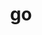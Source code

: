 ---
title: "go"
layout: cache
categories: [package, develop]
meta: {"versions": ["1.22.2", "1.22.4", "1.23.3", "1.23.4", "1.23.6"], "compilers": ["apple-clang@=15.0.0", "gcc@=10.2.1", "gcc@=10.5.0", "gcc@=11.4.0", "gcc@=13.3.0", "gcc@=7.5.0"], "oss": ["centos7", "rhel8", "ubuntu18.04", "ubuntu22.04", "ventura"], "platforms": ["darwin", "linux"], "targets": ["aarch64", "x86_64_v3"], "stacks": ["developer-tools", "developer-tools-aarch64-linux-gnu", "developer-tools-darwin", "developer-tools-manylinux2014", "developer-tools-x86_64_v3-linux-gnu", "hep", "root"], "num_specs": 24, "num_specs_by_stack": {"root": 24, "developer-tools-darwin": 1, "developer-tools-manylinux2014": 1, "developer-tools-x86_64_v3-linux-gnu": 6, "developer-tools-aarch64-linux-gnu": 6, "developer-tools": 4, "hep": 6}}
spec_details: [{"hash": "u3nx5o5qss4lg74ypij5f4ktmpnr6bmv", "compiler": "apple-clang@=15.0.0", "versions": ["1.23.3"], "os": "ventura", "platform": "darwin", "target": "aarch64", "variants": ["build_system=generic"], "stacks": ["root", "developer-tools-darwin"], "size": "-", "tarball": "https://binaries.spack.io/develop/build_cache/darwin-ventura-aarch64/apple-clang-15.0.0/go-1.23.3/darwin-ventura-aarch64-apple-clang-15.0.0-go-1.23.3-u3nx5o5qss4lg74ypij5f4ktmpnr6bmv.spack"}, {"hash": "e4hvokiiliowhv5nmjr4gud5je3il4dl", "compiler": "gcc@=10.2.1", "versions": ["1.23.3"], "os": "centos7", "platform": "linux", "target": "x86_64_v3", "variants": ["build_system=generic"], "stacks": ["root", "developer-tools-manylinux2014"], "size": "-", "tarball": "https://binaries.spack.io/develop/build_cache/linux-centos7-x86_64_v3/gcc-10.2.1/go-1.23.3/linux-centos7-x86_64_v3-gcc-10.2.1-go-1.23.3-e4hvokiiliowhv5nmjr4gud5je3il4dl.spack"}, {"hash": "quuwnclkc6ck5ac7437ztpre6mdsa265", "compiler": "gcc@=10.5.0", "versions": ["1.23.4"], "os": "centos7", "platform": "linux", "target": "x86_64_v3", "variants": ["build_system=generic"], "stacks": ["root", "developer-tools-x86_64_v3-linux-gnu"], "size": "-", "tarball": "https://binaries.spack.io/develop/build_cache/linux-centos7-x86_64_v3/gcc-10.5.0/go-1.23.4/linux-centos7-x86_64_v3-gcc-10.5.0-go-1.23.4-quuwnclkc6ck5ac7437ztpre6mdsa265.spack"}, {"hash": "kuspwmad4u4hlgfd2p24nvwzpt75yn45", "compiler": "gcc@=10.5.0", "versions": ["1.23.4"], "os": "centos7", "platform": "linux", "target": "x86_64_v3", "variants": ["build_system=generic"], "stacks": ["root", "developer-tools-x86_64_v3-linux-gnu"], "size": "-", "tarball": "https://binaries.spack.io/develop/build_cache/linux-centos7-x86_64_v3/gcc-10.5.0/go-1.23.4/linux-centos7-x86_64_v3-gcc-10.5.0-go-1.23.4-kuspwmad4u4hlgfd2p24nvwzpt75yn45.spack"}, {"hash": "kvambwqtfkxa727qbsp64gcf5acnyxwk", "compiler": "gcc@=10.5.0", "versions": ["1.23.4"], "os": "centos7", "platform": "linux", "target": "x86_64_v3", "variants": ["build_system=generic"], "stacks": ["root", "developer-tools-x86_64_v3-linux-gnu"], "size": "-", "tarball": "https://binaries.spack.io/develop/build_cache/linux-centos7-x86_64_v3/gcc-10.5.0/go-1.23.4/linux-centos7-x86_64_v3-gcc-10.5.0-go-1.23.4-kvambwqtfkxa727qbsp64gcf5acnyxwk.spack"}, {"hash": "lxxv7wqoqn42ecnp4gbucih3rn7ktqdr", "compiler": "gcc@=10.5.0", "versions": ["1.23.6"], "os": "centos7", "platform": "linux", "target": "x86_64_v3", "variants": ["build_system=generic"], "stacks": ["root", "developer-tools-x86_64_v3-linux-gnu"], "size": "-", "tarball": "https://binaries.spack.io/develop/build_cache/linux-centos7-x86_64_v3/gcc-10.5.0/go-1.23.6/linux-centos7-x86_64_v3-gcc-10.5.0-go-1.23.6-lxxv7wqoqn42ecnp4gbucih3rn7ktqdr.spack"}, {"hash": "roixl47d33rhnityx22hvt25kffby4sy", "compiler": "gcc@=10.5.0", "versions": ["1.23.4"], "os": "centos7", "platform": "linux", "target": "x86_64_v3", "variants": ["build_system=generic"], "stacks": ["root", "developer-tools-x86_64_v3-linux-gnu"], "size": "-", "tarball": "https://binaries.spack.io/develop/build_cache/linux-centos7-x86_64_v3/gcc-10.5.0/go-1.23.4/linux-centos7-x86_64_v3-gcc-10.5.0-go-1.23.4-roixl47d33rhnityx22hvt25kffby4sy.spack"}, {"hash": "3vkbhf2ij6axijtrb43kfitwwefpndlx", "compiler": "gcc@=10.5.0", "versions": ["1.23.4"], "os": "centos7", "platform": "linux", "target": "x86_64_v3", "variants": ["build_system=generic"], "stacks": ["root", "developer-tools-x86_64_v3-linux-gnu"], "size": "-", "tarball": "https://binaries.spack.io/develop/build_cache/linux-centos7-x86_64_v3/gcc-10.5.0/go-1.23.4/linux-centos7-x86_64_v3-gcc-10.5.0-go-1.23.4-3vkbhf2ij6axijtrb43kfitwwefpndlx.spack"}, {"hash": "gv4lkyfhcfiozmegb4namm7tm3ktt3qz", "compiler": "gcc@=13.3.0", "versions": ["1.23.6"], "os": "rhel8", "platform": "linux", "target": "aarch64", "variants": ["build_system=generic"], "stacks": ["root", "developer-tools-aarch64-linux-gnu"], "size": "-", "tarball": "https://binaries.spack.io/develop/build_cache/linux-rhel8-aarch64/gcc-13.3.0/go-1.23.6/linux-rhel8-aarch64-gcc-13.3.0-go-1.23.6-gv4lkyfhcfiozmegb4namm7tm3ktt3qz.spack"}, {"hash": "ghtwubx4rbcnmaxosjxcdsjcnztos5qa", "compiler": "gcc@=13.3.0", "versions": ["1.23.4"], "os": "rhel8", "platform": "linux", "target": "aarch64", "variants": ["build_system=generic"], "stacks": ["root", "developer-tools-aarch64-linux-gnu"], "size": "-", "tarball": "https://binaries.spack.io/develop/build_cache/linux-rhel8-aarch64/gcc-13.3.0/go-1.23.4/linux-rhel8-aarch64-gcc-13.3.0-go-1.23.4-ghtwubx4rbcnmaxosjxcdsjcnztos5qa.spack"}, {"hash": "efnmk6gksyz66wsrt36kcjukrafpuhyc", "compiler": "gcc@=13.3.0", "versions": ["1.23.4"], "os": "rhel8", "platform": "linux", "target": "aarch64", "variants": ["build_system=generic"], "stacks": ["root", "developer-tools-aarch64-linux-gnu"], "size": "-", "tarball": "https://binaries.spack.io/develop/build_cache/linux-rhel8-aarch64/gcc-13.3.0/go-1.23.4/linux-rhel8-aarch64-gcc-13.3.0-go-1.23.4-efnmk6gksyz66wsrt36kcjukrafpuhyc.spack"}, {"hash": "cvxphwakpvznnlpljvbwzlbjxfua55ap", "compiler": "gcc@=13.3.0", "versions": ["1.23.4"], "os": "rhel8", "platform": "linux", "target": "aarch64", "variants": ["build_system=generic"], "stacks": ["root", "developer-tools-aarch64-linux-gnu"], "size": "-", "tarball": "https://binaries.spack.io/develop/build_cache/linux-rhel8-aarch64/gcc-13.3.0/go-1.23.4/linux-rhel8-aarch64-gcc-13.3.0-go-1.23.4-cvxphwakpvznnlpljvbwzlbjxfua55ap.spack"}, {"hash": "uzamsq3qpfs7q73awiduis6p2lula2yk", "compiler": "gcc@=13.3.0", "versions": ["1.23.4"], "os": "rhel8", "platform": "linux", "target": "aarch64", "variants": ["build_system=generic"], "stacks": ["root", "developer-tools-aarch64-linux-gnu"], "size": "-", "tarball": "https://binaries.spack.io/develop/build_cache/linux-rhel8-aarch64/gcc-13.3.0/go-1.23.4/linux-rhel8-aarch64-gcc-13.3.0-go-1.23.4-uzamsq3qpfs7q73awiduis6p2lula2yk.spack"}, {"hash": "j2kuwxxccsqskj7ly3cp7nkqzehxxjgm", "compiler": "gcc@=13.3.0", "versions": ["1.23.4"], "os": "rhel8", "platform": "linux", "target": "aarch64", "variants": ["build_system=generic"], "stacks": ["root", "developer-tools-aarch64-linux-gnu"], "size": "-", "tarball": "https://binaries.spack.io/develop/build_cache/linux-rhel8-aarch64/gcc-13.3.0/go-1.23.4/linux-rhel8-aarch64-gcc-13.3.0-go-1.23.4-j2kuwxxccsqskj7ly3cp7nkqzehxxjgm.spack"}, {"hash": "sstmwfuct523c3o2rlsbxjq7oofuct26", "compiler": "gcc@=7.5.0", "versions": ["1.22.2"], "os": "ubuntu18.04", "platform": "linux", "target": "x86_64_v3", "variants": ["build_system=generic"], "stacks": ["developer-tools", "root"], "size": "-", "tarball": "https://binaries.spack.io/develop/build_cache/linux-ubuntu18.04-x86_64_v3/gcc-7.5.0/go-1.22.2/linux-ubuntu18.04-x86_64_v3-gcc-7.5.0-go-1.22.2-sstmwfuct523c3o2rlsbxjq7oofuct26.spack"}, {"hash": "p5xlsoqvvi4tp2cfmhiugsl5jeydkm26", "compiler": "gcc@=7.5.0", "versions": ["1.22.4"], "os": "ubuntu18.04", "platform": "linux", "target": "x86_64_v3", "variants": ["build_system=generic"], "stacks": ["developer-tools", "root"], "size": "-", "tarball": "https://binaries.spack.io/develop/build_cache/linux-ubuntu18.04-x86_64_v3/gcc-7.5.0/go-1.22.4/linux-ubuntu18.04-x86_64_v3-gcc-7.5.0-go-1.22.4-p5xlsoqvvi4tp2cfmhiugsl5jeydkm26.spack"}, {"hash": "xrpun7jptx2g76vvcw7ucti53kgrldor", "compiler": "gcc@=7.5.0", "versions": ["1.22.2"], "os": "ubuntu18.04", "platform": "linux", "target": "x86_64_v3", "variants": ["build_system=generic"], "stacks": ["developer-tools", "root"], "size": "-", "tarball": "https://binaries.spack.io/develop/build_cache/linux-ubuntu18.04-x86_64_v3/gcc-7.5.0/go-1.22.2/linux-ubuntu18.04-x86_64_v3-gcc-7.5.0-go-1.22.2-xrpun7jptx2g76vvcw7ucti53kgrldor.spack"}, {"hash": "a55mtjarmizbvxzj37q6zrbky6ztjlrm", "compiler": "gcc@=7.5.0", "versions": ["1.22.2"], "os": "ubuntu18.04", "platform": "linux", "target": "x86_64_v3", "variants": ["build_system=generic"], "stacks": ["developer-tools", "root"], "size": "-", "tarball": "https://binaries.spack.io/develop/build_cache/linux-ubuntu18.04-x86_64_v3/gcc-7.5.0/go-1.22.2/linux-ubuntu18.04-x86_64_v3-gcc-7.5.0-go-1.22.2-a55mtjarmizbvxzj37q6zrbky6ztjlrm.spack"}, {"hash": "4rb7m7mwi4yy5qymvzfamuqi66vnsu6s", "compiler": "gcc@=11.4.0", "versions": ["1.23.4"], "os": "ubuntu22.04", "platform": "linux", "target": "x86_64_v3", "variants": ["build_system=generic"], "stacks": ["hep", "root"], "size": "-", "tarball": "https://binaries.spack.io/develop/build_cache/linux-ubuntu22.04-x86_64_v3/gcc-11.4.0/go-1.23.4/linux-ubuntu22.04-x86_64_v3-gcc-11.4.0-go-1.23.4-4rb7m7mwi4yy5qymvzfamuqi66vnsu6s.spack"}, {"hash": "izu7bb26pkl5pyzucvacz6uvapxinrpg", "compiler": "gcc@=11.4.0", "versions": ["1.23.4"], "os": "ubuntu22.04", "platform": "linux", "target": "x86_64_v3", "variants": ["build_system=generic"], "stacks": ["hep", "root"], "size": "-", "tarball": "https://binaries.spack.io/develop/build_cache/linux-ubuntu22.04-x86_64_v3/gcc-11.4.0/go-1.23.4/linux-ubuntu22.04-x86_64_v3-gcc-11.4.0-go-1.23.4-izu7bb26pkl5pyzucvacz6uvapxinrpg.spack"}, {"hash": "yeoorrs6ea2wvhoiuy7bqfvxzke6ynn4", "compiler": "gcc@=11.4.0", "versions": ["1.23.4"], "os": "ubuntu22.04", "platform": "linux", "target": "x86_64_v3", "variants": ["build_system=generic"], "stacks": ["hep", "root"], "size": "-", "tarball": "https://binaries.spack.io/develop/build_cache/linux-ubuntu22.04-x86_64_v3/gcc-11.4.0/go-1.23.4/linux-ubuntu22.04-x86_64_v3-gcc-11.4.0-go-1.23.4-yeoorrs6ea2wvhoiuy7bqfvxzke6ynn4.spack"}, {"hash": "jjfzgkrru22a4wvfnwumedbojlkkvcru", "compiler": "gcc@=11.4.0", "versions": ["1.23.4"], "os": "ubuntu22.04", "platform": "linux", "target": "x86_64_v3", "variants": ["build_system=generic"], "stacks": ["hep", "root"], "size": "-", "tarball": "https://binaries.spack.io/develop/build_cache/linux-ubuntu22.04-x86_64_v3/gcc-11.4.0/go-1.23.4/linux-ubuntu22.04-x86_64_v3-gcc-11.4.0-go-1.23.4-jjfzgkrru22a4wvfnwumedbojlkkvcru.spack"}, {"hash": "yrz6cozhvlborbfy56wwirzdvat4fitb", "compiler": "gcc@=11.4.0", "versions": ["1.23.4"], "os": "ubuntu22.04", "platform": "linux", "target": "x86_64_v3", "variants": ["build_system=generic"], "stacks": ["hep", "root"], "size": "-", "tarball": "https://binaries.spack.io/develop/build_cache/linux-ubuntu22.04-x86_64_v3/gcc-11.4.0/go-1.23.4/linux-ubuntu22.04-x86_64_v3-gcc-11.4.0-go-1.23.4-yrz6cozhvlborbfy56wwirzdvat4fitb.spack"}, {"hash": "akutgimdfv4xu2q4vucixqvbj34wktds", "compiler": "gcc@=11.4.0", "versions": ["1.23.6"], "os": "ubuntu22.04", "platform": "linux", "target": "x86_64_v3", "variants": ["build_system=generic"], "stacks": ["hep", "root"], "size": "-", "tarball": "https://binaries.spack.io/develop/build_cache/linux-ubuntu22.04-x86_64_v3/gcc-11.4.0/go-1.23.6/linux-ubuntu22.04-x86_64_v3-gcc-11.4.0-go-1.23.6-akutgimdfv4xu2q4vucixqvbj34wktds.spack"}]
---